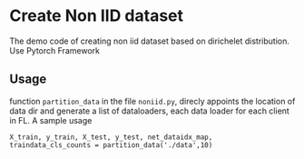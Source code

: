# Create Non IID dataset
The demo code of creating non iid dataset based on dirichelet distribution. Use Pytorch Framework

## Usage
function `partition_data` in the file `noniid.py`, direcly appoints the location of data dir and generate a list of dataloaders, each data loader for each client in FL.
A sample usage
```
X_train, y_train, X_test, y_test, net_dataidx_map, traindata_cls_counts = partition_data('./data',10)
```
